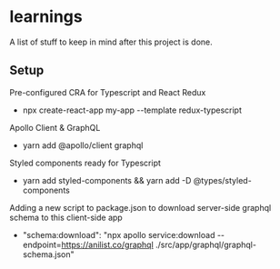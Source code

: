 # learnings

A list of stuff to keep in mind after this project is done.

## Setup

Pre-configured CRA for Typescript and React Redux

- npx create-react-app my-app --template redux-typescript

Apollo Client & GraphQL

- yarn add @apollo/client graphql

Styled components ready for Typescript

- yarn add styled-components && yarn add -D @types/styled-components

Adding a new script to package.json to download server-side graphql schema to this client-side app

- "schema:download": "npx apollo service:download --endpoint=https://anilist.co/graphql ./src/app/graphql/graphql-schema.json"
